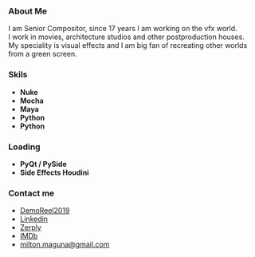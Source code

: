 
### About Me
I am Senior Compositor, since 17 years I am working on the vfx world.                                
I work in movies, architecture studios and other postproduction houses.                                  
My speciality is visual effects and I am big fan of recreating other worlds from a green screen.                                   

### Skils
-  **Nuke**
-  **Mocha**
-  **Maya**
-  **Python**
-  **Python**
  
### Loading
- **PyQt / PySide**
- **Side Effects Houdini**


### Contact me
- [DemoReel2019](https://vimeo.com/414397229)
- [Linkedin](https://www.linkedin.com/in/miltonmaguna/)
- [Zerply](https://zerply.com/milton-maguna)
- [IMDb](https://www.imdb.com/name/nm6702807/)
- milton.maguna@gmail.com
